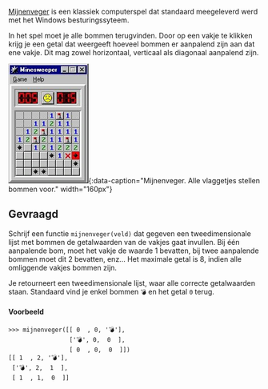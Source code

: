 <a href="https://nl.wikipedia.org/wiki/Mijnenveger_(spel)" target="_blank">Mijnenveger</a> is een klassiek computerspel dat standaard meegeleverd werd met het Windows besturingssyteem. 

In het spel moet je alle bommen terugvinden. Door op een vakje te klikken krijg je een getal dat weergeeft hoeveel bommen er aanpalend zijn aan dat ene vakje. Dit mag zowel horizontaal, verticaal als diagonaal aanpalend zijn.

![Mijnenveger. Alle vlaggetjes stellen bommen voor.](media/minesweeper.png "Mijnenveger. Alle vlaggetjes stellen bommen voor."){:data-caption="Mijnenveger. Alle vlaggetjes stellen bommen voor." width="160px"}

## Gevraagd

Schrijf een functie `mijnenveger(veld)` dat gegeven een tweedimensionale lijst met bommen de getalwaarden van de vakjes gaat invullen. Bij één aanpalende bom, moet het vakje de waarde 1 bevatten, bij twee aanpalende bommen moet dit 2 bevatten, enz... Het maximale getal is 8, indien alle omliggende vakjes bommen zijn.

Je retourneert een tweedimensionale lijst, waar alle correcte getalwaarden staan. Standaard vind je enkel bommen `💣` en het getal `0` terug.

#### Voorbeeld

```
>>> mijnenveger([[ 0  , 0, '💣'],
                 ['💣', 0,  0  ],
                 [ 0  , 0,  0  ]])
[[ 1  , 2, '💣'],
 ['💣', 2,  1  ],
 [ 1  , 1,  0  ]]
```